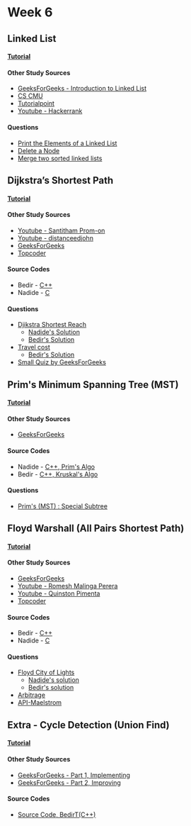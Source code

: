 # Week 6


## Linked List 

#### [Tutorial]()

#### Other Study Sources
- [GeeksForGeeks - Introduction to Linked List](https://www.geeksforgeeks.org/linked-list-set-1-introduction/)
- [CS CMU](https://www.cs.cmu.edu/~adamchik/15-121/lectures/Linked%20Lists/linked%20lists.html)
- [Tutorialpoint](https://www.tutorialspoint.com/data_structures_algorithms/linked_list_algorithms.htm)
- [Youtube - Hackerrank](https://www.youtube.com/watch?v=njTh_OwMljA)

#### Questions
- [Print the Elements of a Linked List](https://www.hackerrank.com/challenges/print-the-elements-of-a-linked-list/problem)
- [Delete a Node](https://www.hackerrank.com/challenges/delete-a-node-from-a-linked-list/problem)
- [Merge two sorted linked lists](https://www.hackerrank.com/challenges/merge-two-sorted-linked-lists/problem)

## Dijkstra’s Shortest Path

#### [Tutorial]()

#### Other Study Sources
- [Youtube - Santitham Prom-on](https://www.youtube.com/watch?v=WN3Rb9wVYDY)
- [Youtube - distanceedjohn](https://www.youtube.com/watch?v=8Ls1RqHCOPw)
- [GeeksForGeeks](http://www.geeksforgeeks.org/greedy-algorithms-set-6-dijkstras-shortest-path-algorithm/)
- [Topcoder](https://www.topcoder.com/community/competitive-programming/tutorials/introduction-to-graphs-and-their-data-structures-section-3/#dijkstra)
 
#### Source Codes
- Bedir - [C++](https://github.com/BedirT/AlgorithmsL/blob/master/Algorithms/Graph/dijkstra.cpp)
- Nadide - [C](https://github.com/nadide/ACM-ICPC/blob/master/codes/graph_Dijkstra.c)

#### Questions
- [Djikstra Shortest Reach](https://www.hackerrank.com/challenges/dijkstrashortreach)
	- [Nadide's Solution](https://github.com/nadide/ACM-ICPC/blob/master/problems/hackerrank/graph/dijkstraShortestPath.c)
	- [Bedir's Solution](https://github.com/BedirT/AlgorithmsL/blob/master/Problems/HackerRank/Algorithms/Graph%20Theory/Dijkstra_Shortest%20Reach%202.cpp)
- [Travel cost](http://www.spoj.com/problems/TRVCOST/)
	- [Bedir's Solution](https://github.com/BedirT/AlgorithmsL/blob/master/Problems/Curriculum%20Q's/Week%205/TRVCOST%20-%20Travelling%20cost.cpp) 
- [Small Quiz by GeeksForGeeks](http://quiz.geeksforgeeks.org/algorithms/graph-shortest-paths/)



## Prim's Minimum Spanning Tree (MST)

#### [Tutorial](http://nadide.github.io/Minimum-Spanning-Tree-Algo/)

#### Other Study Sources
- [GeeksForGeeks](http://www.geeksforgeeks.org/greedy-algorithms-set-2-kruskals-minimum-spanning-tree-mst/) 

#### Source Codes
- Nadide - [C++, Prim's Algo](https://github.com/nadide/ACM-ICPC/blob/master/codes/graph_primMST2.cpp)
- Bedir - [C++, Kruskal's Algo](https://github.com/BedirT/Algorithms_and_DS/blob/master/Algorithms/Graph/MST%20-%20Kruskal's%20Algo.cpp)

#### Questions
- [Prim's (MST) : Special Subtree](https://www.hackerrank.com/contests/master/challenges/primsmstsub?h_r=internal-search)


## Floyd Warshall (All Pairs Shortest Path)

#### [Tutorial]()

#### Other Study Sources
- [GeeksForGeeks](http://www.geeksforgeeks.org/dynamic-programming-set-16-floyd-warshall-algorithm/)
- [Youtube - Romesh Malinga Perera](https://www.youtube.com/watch?v=9QV6QpyhN0o)
- [Youtube - Quinston Pimenta](https://www.youtube.com/watch?v=K6rI0umX-28)
- [Topcoder](https://www.topcoder.com/community/competitive-programming/tutorials/introduction-to-graphs-and-their-data-structures-section-3/#floydWarshall)
 
#### Source Codes
- Bedir - [C++](https://github.com/BedirT/Algorithms_and_DS/blob/master/Algorithms/Dynamic/Floyd%20Warshall.cpp)
- Nadide - [C](https://github.com/nadide/ACM-ICPC/blob/master/codes/graph_FloydWarshall.c)

#### Questions
- [Floyd City of Lights](https://www.hackerrank.com/challenges/floyd-city-of-blinding-lights?h_r=internal-search)
	- [Nadide's solution](https://github.com/nadide/ACM-ICPC/blob/master/problems/hackerrank/graph/floydCityOfBlindingLights.c)
	- [Bedir's solution](https://github.com/BedirT/AlgorithmsL/blob/master/Problems/HackerRank/Algorithms/Graph%20Theory/Floyd%20City%20of%20Blinding%20Lights.cpp)
- [Arbitrage](https://uva.onlinejudge.org/index.php?option=onlinejudge&page=show_problem&problem=40)
- [API-Maelstrom](https://uva.onlinejudge.org/index.php?option=onlinejudge&page=show_problem&problem=364)

## Extra - Cycle Detection (Union Find)

#### [Tutorial]()

#### Other Study Sources
- [GeeksForGeeks - Part 1, Implementing](http://www.geeksforgeeks.org/union-find/)
- [GeeksForGeeks - Part 2, Improving](http://www.geeksforgeeks.org/union-find-algorithm-set-2-union-by-rank/)

#### Source Codes
- [Source Code, BedirT(C++)](https://github.com/BedirT/Algorithms_and_DS/blob/master/Algorithms/Graph/Cycle%20Detection%20-%20Union%20Find%20(Improved).cpp)
